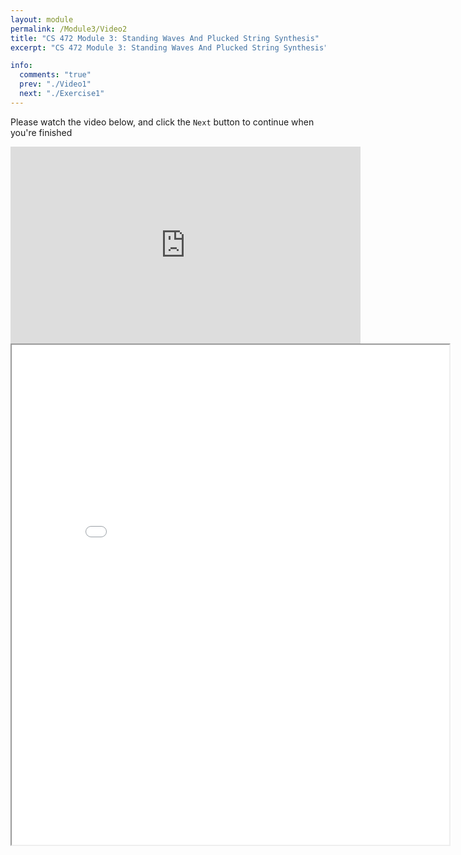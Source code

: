 ```yaml
---
layout: module
permalink: /Module3/Video2
title: "CS 472 Module 3: Standing Waves And Plucked String Synthesis"
excerpt: "CS 472 Module 3: Standing Waves And Plucked String Synthesis"

info:
  comments: "true"
  prev: "./Video1"
  next: "./Exercise1"
---
```


<p>
Please watch the video below, and click the <code>Next</code> button to continue when you're finished
</p>

<iframe width="560" height="315" src="https://www.youtube.com/embed/CgK2anZTKD0" frameborder="0" allow="accelerometer; autoplay; clipboard-write; encrypted-media; gyroscope; picture-in-picture" allowfullscreen></iframe>

<iframe src="../images/Module3/PluckedString.html" width="700" height="800"></iframe>